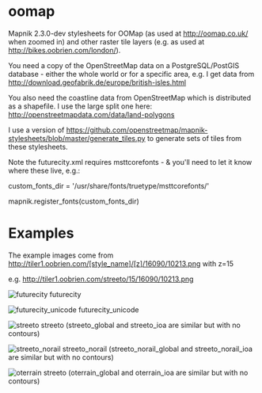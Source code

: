 oomap
=====

Mapnik 2.3.0-dev stylesheets for OOMap (as used at http://oomap.co.uk/ when zoomed in) and other raster tile layers (e.g. as used at http://bikes.oobrien.com/london/).

You need a copy of the OpenStreetMap data on a PostgreSQL/PostGIS database - either the whole world or for a specific area, e.g. I get data from http://download.geofabrik.de/europe/british-isles.html

You also need the coastline data from OpenStreetMap which is distributed as a shapefile. I use the large split one here: http://openstreetmapdata.com/data/land-polygons

I use a version of https://github.com/openstreetmap/mapnik-stylesheets/blob/master/generate_tiles.py to generate sets of tiles from these stylesheets.

Note the futurecity.xml requires msttcorefonts - & you'll need to let it know where these live, e.g.:

custom_fonts_dir = '/usr/share/fonts/truetype/msttcorefonts/'

mapnik.register_fonts(custom_fonts_dir)

Examples
===

The example images come from http://tiler1.oobrien.com/[style_name]/[z]/16090/10213.png with z=15

e.g. http://tiler1.oobrien.com/streeto/15/16090/10213.png


![futurecity](https://raw.github.com/oobrien/oomap/master/examples/futurecity_z15.png "futurecity") futurecity

![futurecity_unicode](https://raw.github.com/oobrien/oomap/master/examples/futurecity_unicode_z15.png "futurecity_unicode") futurecity_unicode

![streeto](https://raw.github.com/oobrien/oomap/master/examples/streeto_z15.png "streeto") streeto (streeto_global and streeto_ioa are similar but with no contours)

![streeto_norail](https://raw.github.com/oobrien/oomap/master/examples/streeto_norail_z15.png "streeto_norail") streeto_norail (streeto_norail_global and streeto_norail_ioa are similar but with no contours)

![oterrain](https://raw.github.com/oobrien/oomap/master/examples/oterrain_z15.png "oterrain") streeto (oterrain_global and oterrain_ioa are similar but with no contours)

